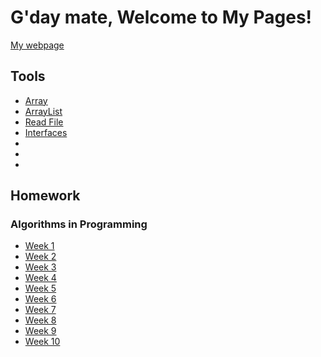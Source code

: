 # G'day mate, Welcome to My Pages!
[My webpage](https://aidanho1188.github.io/MyWebpage/)

## Tools
- [Array]()
- [ArrayList]()
- [Read File]()
- [Interfaces]()
- []()
- []()
- []()

## Homework

### Algorithms in Programming
- [Week 1](https://github.com/aidanho1188/project2/tree/master/src/edu/ho/java/wk1/hw)
- [Week 2](https://github.com/aidanho1188/project2/tree/master/src/edu/ho/java/wk2/hw)
- [Week 3](https://github.com/aidanho1188/project2/tree/master/src/edu/ho/java/wk3/hw)
- [Week 4](https://github.com/aidanho1188/project2/tree/master/src/edu/ho/java/wk4/hw)
- [Week 5](https://github.com/aidanho1188/project2/tree/master/src/edu/ho/java/wk5/hw)
- [Week 6](https://github.com/aidanho1188/project2/tree/master/src/edu/ho/java/wk6/hwChapter9)
- [Week 7](https://github.com/aidanho1188/project2/tree/master/src/edu/ho/java/wk7/hw)
- [Week 8](https://github.com/aidanho1188/project2/tree/master/src/edu/ho/java/wk8/hwChapter10Part1)
- [Week 9]()
- [Week 10]()

